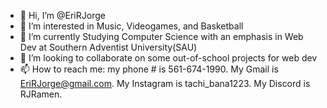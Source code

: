 - 👋 Hi, I’m @EriRJorge
- 👀 I’m interested in Music, Videogames, and Basketball
- 🌱 I’m currently Studying Computer Science with an emphasis in Web Dev at Southern Adventist University(SAU)
- 💞️ I’m looking to collaborate on some out-of-school projects for web dev
- 📫 How to reach me: my phone # is 561-674-1990. My Gmail is EriRJorge@gmail.com. My Instagram is tachi_bana1223. My Discord is RJRamen.

<!---
EriRJorge/EriRJorge is a ✨ special ✨ repository because its `README.md` (this file) appears on your GitHub profile.
You can click the Preview link to take a look at your changes.
--->
